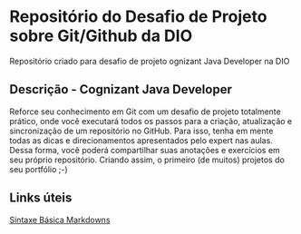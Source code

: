 # Repositório do Desafio de Projeto sobre Git/Github da DIO 
Repositório criado para desafio de projeto ognizant Java Developer na DIO

## Descrição - Cognizant Java Developer

Reforce seu conhecimento em Git com um desafio de projeto totalmente prático, onde você executará todos os passos para a criação, atualização e sincronização de um repositório no GitHub. Para isso, tenha em mente todas as dicas e direcionamentos apresentados pelo expert nas aulas. Dessa forma, você poderá compartilhar suas anotações e exercícios em seu próprio repositório. Criando assim, o primeiro (de muitos) projetos do seu portfólio ;-)

## Links úteis

[Sintaxe Básica Markdowns](https://www.markdownguide.org/)
